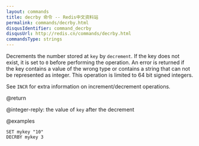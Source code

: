 ```yaml
---
layout: commands
title: decrby 命令 -- Redis中文资料站
permalink: commands/decrby.html
disqusIdentifier: command_decrby
disqusUrl: http://redis.cn/commands/decrby.html
commandsType: strings
---
```


Decrements the number stored at `key` by `decrement`.
If the key does not exist, it is set to `0` before performing the operation.
An error is returned if the key contains a value of the wrong type or contains a
string that can not be represented as integer.
This operation is limited to 64 bit signed integers.

See `INCR` for extra information on increment/decrement operations.

@return

@integer-reply: the value of `key` after the decrement

@examples

```cli
SET mykey "10"
DECRBY mykey 3
```
